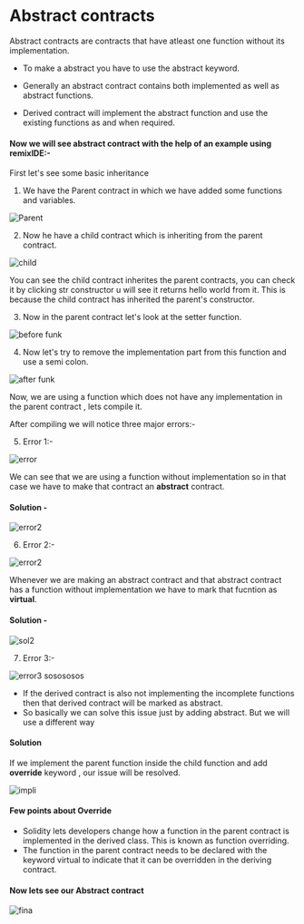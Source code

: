 # Abstract contracts

Abstract contracts are contracts that have atleast one function without its implementation.

- To make a abstract you have to use the abstract keyword.

- Generally an abstract contract contains both implemented as well as abstract functions. 
 
- Derived contract will implement the abstract function and use the existing functions as and when required.

#### Now we will see abstract contract with the help of an example using remixIDE:-

First let's see some basic inheritance

1) We have the Parent contract in which we have added some functions and variables.

![Parent](https://user-images.githubusercontent.com/95535448/188303511-b9bfe931-6b9a-4db9-9a88-479442794939.png)

2) Now he have a child contract which is inheriting from the parent contract. 

![child](https://user-images.githubusercontent.com/95535448/188303988-47d87d41-5b05-4875-9dd3-4a3c4e48bc42.png)

You can see the child contract inherites the parent contracts, you can check it by clicking str constructor u will see it returns hello world from it. This is because the child contract has inherited the parent's constructor.  

3) Now in the parent contract let's look at the setter function.

![before funk](https://user-images.githubusercontent.com/95535448/188608421-b6a4ff43-f6fe-4df9-804a-e88e4960bf9a.png)

4) Now let's try to remove the implementation part from this function and use a semi colon.

![after funk](https://user-images.githubusercontent.com/95535448/188609756-6c63ca62-74dc-43f7-b83f-da2fa63e4456.png)

Now, we are using a function which does not have any implementation in the parent contract , lets  compile it.

After compiling we will notice three major errors:-

5) Error 1:-

![error](https://user-images.githubusercontent.com/95535448/188612054-d1b70c29-650e-4b44-9162-a5234668a9e6.png)

We can see that we are using a function without implementation so in that case we have to make that contract an **abstract** contract.

#### Solution -
![error2](https://user-images.githubusercontent.com/95535448/188625286-fb02725f-96e3-4768-a1b8-0ac77fe02757.png)


6) Error 2:-

![error2](https://user-images.githubusercontent.com/95535448/188614705-3b164fd7-fd91-4888-bb37-2fe9def70887.png)

Whenever we are making an abstract contract and that abstract contract has a function without implementation we have to mark that fucntion as **virtual**.

#### Solution -
![sol2](https://user-images.githubusercontent.com/95535448/188625918-6b807bb7-c1ef-43a4-8cca-f9248c2d4ecf.png)


7) Error 3:-

![error3 sosososos](https://user-images.githubusercontent.com/95535448/188626208-50a577e9-055d-45d4-89a3-15cc9b4965fb.png)


- If the derived contract is also not implementing the incomplete functions then that derived contract will be marked as abstract. 
- So basically we can solve this issue just by adding abstract. But we will use a different way 

#### Solution

If we implement the parent function inside the child function and add **override** keyword , our issue will be resolved.

![impli](https://user-images.githubusercontent.com/95535448/188623593-ba3e787f-4586-431b-b62e-d240643a31ae.png)

#### Few points about Override 

- Solidity lets developers change how a function in the parent contract is implemented in the derived class. This is known as function overriding.
- The function in the parent contract needs to be declared with the keyword virtual to indicate that it can be overridden in the deriving contract.

#### Now lets see our Abstract contract 


![fina](https://user-images.githubusercontent.com/95535448/188623034-e98075a4-c7de-45e6-936a-8ac5850bcf24.png)


